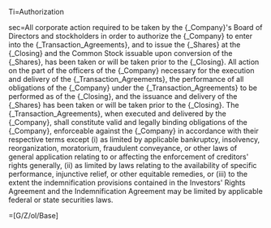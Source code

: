 Ti=Authorization

sec=All corporate action required to be taken by the {_Company}'s Board of Directors and stockholders in order to authorize the {_Company} to enter into the {_Transaction_Agreements}, and to issue the {_Shares} at the {_Closing} and the Common Stock issuable upon conversion of the {_Shares}, has been taken or will be taken prior to the {_Closing}. All action on the part of the officers of the {_Company} necessary for the execution and delivery of the {_Transaction_Agreements}, the performance of all obligations of the {_Company} under the {_Transaction_Agreements} to be performed as of the {_Closing}, and the issuance and delivery of the {_Shares} has been taken or will be taken prior to the {_Closing}. The {_Transaction_Agreements}, when executed and delivered by the {_Company}, shall constitute valid and legally binding obligations of the {_Company}, enforceable against the {_Company} in accordance with their respective terms except (i) as limited by applicable bankruptcy, insolvency, reorganization, moratorium, fraudulent conveyance, or other laws of general application relating to or affecting the enforcement of creditors' rights generally, (ii) as limited by laws relating to the availability of specific performance, injunctive relief, or other equitable remedies, or (iii) to the extent the indemnification provisions contained in the Investors' Rights Agreement and the Indemnification Agreement may be limited by applicable federal or state securities laws.

=[G/Z/ol/Base]

